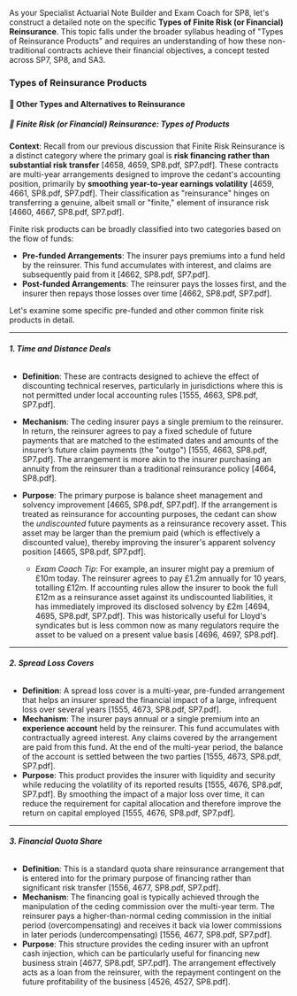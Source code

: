 As your Specialist Actuarial Note Builder and Exam Coach for SP8, let's construct a detailed note on the specific **Types of Finite Risk (or Financial) Reinsurance**. This topic falls under the broader syllabus heading of "Types of Reinsurance Products" and requires an understanding of how these non-traditional contracts achieve their financial objectives, a concept tested across SP7, SP8, and SA3.

### **Types of Reinsurance Products**

#### **🔹 Other Types and Alternatives to Reinsurance**

##### **🔸 Finite Risk (or Financial) Reinsurance: Types of Products**

**Context**: Recall from our previous discussion that Finite Risk Reinsurance is a distinct category where the primary goal is **risk financing rather than substantial risk transfer** \[4658, 4659, SP8.pdf, SP7.pdf\]. These contracts are multi-year arrangements designed to improve the cedant's accounting position, primarily by **smoothing year-to-year earnings volatility** \[4659, 4661, SP8.pdf, SP7.pdf\]. Their classification as "reinsurance" hinges on transferring a genuine, albeit small or "finite," element of insurance risk \[4660, 4667, SP8.pdf, SP7.pdf\].

Finite risk products can be broadly classified into two categories based on the flow of funds:

* **Pre-funded Arrangements**: The insurer pays premiums into a fund held by the reinsurer. This fund accumulates with interest, and claims are subsequently paid from it \[4662, SP8.pdf, SP7.pdf\].  
* **Post-funded Arrangements**: The reinsurer pays the losses first, and the insurer then repays those losses over time \[4662, SP8.pdf, SP7.pdf\].

Let's examine some specific pre-funded and other common finite risk products in detail.

---

###### **1\. Time and Distance Deals**

* **Definition**: These are contracts designed to achieve the effect of discounting technical reserves, particularly in jurisdictions where this is not permitted under local accounting rules \[1555, 4663, SP8.pdf, SP7.pdf\].

* **Mechanism**: The ceding insurer pays a single premium to the reinsurer. In return, the reinsurer agrees to pay a fixed schedule of future payments that are matched to the estimated dates and amounts of the insurer’s future claim payments (the "outgo") \[1555, 4663, SP8.pdf, SP7.pdf\]. The arrangement is more akin to the insurer purchasing an annuity from the reinsurer than a traditional reinsurance policy \[4664, SP8.pdf\].

* **Purpose**: The primary purpose is balance sheet management and solvency improvement \[4665, SP8.pdf, SP7.pdf\]. If the arrangement is treated as reinsurance for accounting purposes, the cedant can show the *undiscounted* future payments as a reinsurance recovery asset. This asset may be larger than the premium paid (which is effectively a discounted value), thereby improving the insurer's apparent solvency position \[4665, SP8.pdf, SP7.pdf\].

  * *Exam Coach Tip*: For example, an insurer might pay a premium of £10m today. The reinsurer agrees to pay £1.2m annually for 10 years, totalling £12m. If accounting rules allow the insurer to book the full £12m as a reinsurance asset against its undiscounted liabilities, it has immediately improved its disclosed solvency by £2m \[4694, 4695, SP8.pdf, SP7.pdf\]. This was historically useful for Lloyd's syndicates but is less common now as many regulators require the asset to be valued on a present value basis \[4696, 4697, SP8.pdf\].

---

###### **2\. Spread Loss Covers**

* **Definition**: A spread loss cover is a multi-year, pre-funded arrangement that helps an insurer spread the financial impact of a large, infrequent loss over several years \[1555, 4673, SP8.pdf, SP7.pdf\].  
* **Mechanism**: The insurer pays annual or a single premium into an **experience account** held by the reinsurer. This fund accumulates with contractually agreed interest. Any claims covered by the arrangement are paid from this fund. At the end of the multi-year period, the balance of the account is settled between the two parties \[1555, 4673, SP8.pdf, SP7.pdf\].  
* **Purpose**: This product provides the insurer with liquidity and security while reducing the volatility of its reported results \[1555, 4676, SP8.pdf, SP7.pdf\]. By smoothing the impact of a major loss over time, it can reduce the requirement for capital allocation and therefore improve the return on capital employed \[1555, 4676, SP8.pdf, SP7.pdf\].

---

###### **3\. Financial Quota Share**

* **Definition**: This is a standard quota share reinsurance arrangement that is entered into for the primary purpose of financing rather than significant risk transfer \[1556, 4677, SP8.pdf, SP7.pdf\].  
* **Mechanism**: The financing goal is typically achieved through the manipulation of the ceding commission over the multi-year term. The reinsurer pays a higher-than-normal ceding commission in the initial period (overcompensating) and receives it back via lower commissions in later periods (undercompensating) \[1556, 4677, SP8.pdf, SP7.pdf\].  
* **Purpose**: This structure provides the ceding insurer with an upfront cash injection, which can be particularly useful for financing new business strain \[4677, SP8.pdf, SP7.pdf\]. The arrangement effectively acts as a loan from the reinsurer, with the repayment contingent on the future profitability of the business \[4526, 4527, SP8.pdf\].

